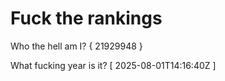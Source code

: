 # Fuck the rankings

Who the hell am I?
{ 21929948 }

What fucking year is it?
[ 2025-08-01T14:16:40Z ]
